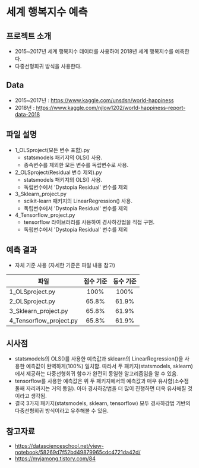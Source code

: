 # 세계 행복지수 예측

## 프로젝트 소개
- 2015~2017년 세계 행복지수 데이터를 사용하여 2018년 세계 행복지수를 예측한다.
- 다중선형회귀 방식을 사용한다.

## Data
- 2015~2017년 : https://www.kaggle.com/unsdsn/world-happiness
- 2018년 : https://www.kaggle.com/njlow1202/world-happiness-report-data-2018

## 파일 설명

- 1_OLSproject(모든 변수 포함).py
  - statsmodels 패키지의 OLS() 사용.
  - 종속변수를 제외한 모든 변수를 독립변수로 사용.
- 2_OLSproject(Residual 변수 제외).py
  - statsmodels 패키지의 OLS() 사용.
  - 독립변수에서 'Dystopia Residual' 변수를 제외
- 3_Sklearn_project.py
  - scikit-learn 패키지의 LinearRegression() 사용.
  - 독립변수에서 'Dystopia Residual' 변수를 제외
- 4_Tensorflow_project.py
  - tensorflow 라이브러리를 사용하여 경사하강법을 직접 구현.
  - 독립변수에서 'Dystopia Residual' 변수를 제외

## 예측 결과

- 자체 기준 사용 (자세한 기준은 파일 내용 참고)

파일|점수 기준|등수 기준
---|:---:|:---:
1_OLSproject.py|100%|100%
2_OLSproject.py|65.8%|61.9%
3_Sklearn_project.py|65.8%|61.9%
4_Tensorflow_project.py|65.8%|61.9%


## 시사점
- statsmodels의 OLS()를 사용한 예측값과 sklearn의 LinearRegression()을 사용한 예측값이 완벽하게(100%) 일치함. 따라서 두 패키지(statsmodels, sklearn)에서 제공하는 다중선형회귀 함수가 완전히 동일한 알고리즘임을 알 수 있음.
- tensorflow를 사용한 예측값은 위 두 패키지에서의 예측값과 매우 유사함(소수점 둘째 자리까지는 거의 동일). 아마 경사하강법을 더 많이 진행하면 더욱 유사해질 것이라고 생각됨.
- 결국 3가지 패키지(statsmodels, sklearn, tensorflow) 모두 경사하강법 기반의 다중선형회귀 방식이라고 유추해볼 수 있음.

## 참고자료
- https://datascienceschool.net/view-notebook/58269d7f52bd49879965cdc4721da42d/
- https://myjamong.tistory.com/84
